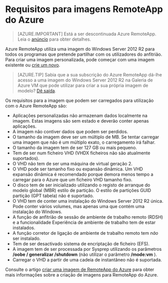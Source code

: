 
<properties
    pageTitle="Requisitos de imagem do Azure RemoteApp | Microsoft Azure"
    description="Saiba mais sobre os requisitos para a criação de imagens para ser utilizado com RemoteApp do Azure"
    services="remoteapp"
    documentationCenter=""
    authors="lizap"
    manager="mbaldwin" />

<tags
    ms.service="remoteapp"
    ms.workload="compute"
    ms.tgt_pltfrm="na"
    ms.devlang="na"
    ms.topic="article"
    ms.date="08/15/2016"
    ms.author="elizapo" />



# <a name="requirements-for-azure-remoteapp-images"></a>Requisitos para imagens RemoteApp do Azure

> [AZURE.IMPORTANT]
> Está a ser descontinuada Azure RemoteApp. Leia o [anúncio](https://go.microsoft.com/fwlink/?linkid=821148) para obter detalhes.

Azure RemoteApp utiliza uma imagem do Windows Server 2012 R2 para todos os programas que pretende partilhar com os utilizadores do anfitrião. Para criar uma imagem personalizada, pode começar com uma imagem existente ou [crie um novo](remoteapp-create-custom-image.md).

> [AZURE.TIP] Sabia que a sua subscrição do Azure RemoteApp dá-lhe acesso a uma imagem do Windows Server 2012 R2 na Galeria de Azure VM que pode utilizar para criar a sua própria imagem de modelo? [Dê saída](remoteapp-image-on-azurevm.md).  


Os requisitos para a imagem que podem ser carregados para utilização com o Azure RemoteApp são:


- Aplicações personalizadas não armazenam dados localmente na imagem. Estas imagens são sem estado e deverão conter apenas aplicações.
- A imagem não contiver dados que podem ser perdidos.
- O tamanho da imagem deve ser um múltiplo de MB. Se tentar carregar uma imagem que não é um múltiplo exato, o carregamento irá falhar.
- O tamanho da imagem tem de ser 127 GB ou mais pequeno.
- Tem de ser num ficheiro VHD (VHDX ficheiros não são atualmente suportados).
- O VHD não tem de ser uma máquina de virtual geração 2.
- O VHD pode ser tamanho fixo ou expansão dinâmica. Um VHD expansão dinâmica é recomendado porque demora menos tempo a carregar para o Azure que um ficheiro VHD tamanho fixo.
- O disco tem de ser inicializado utilizando o registo de arranque do modelo global (MBR) estilo de partição. O estilo de partições GUID partição (GPT tabela) não é suportado.
- O VHD tem de conter uma instalação do Windows Server 2012 R2 única. Pode conter vários volumes, mas apenas uma que contém uma instalação do Windows.
- A função de anfitrião de sessão de ambiente de trabalho remoto (RDSH) e a funcionalidade Experiência de ambiente de trabalho tem de estar instalados.
- A função corretor de ligação de ambiente de trabalho remoto tem *não* ser instalado.
- Tem de ser desactivado sistema de encriptação de ficheiro (EFS).
- A imagem tem de ser processada por Sysprep utilizando os parâmetros **/oobe / generalizar /shutdown** (não utilizar o parâmetro **/mode:vm** ).
- Carregar o VHD a partir de uma cadeia de instantâneo não é suportada.

Consulte o artigo [criar uma imagem de RemoteApp do Azure](remoteapp-imageoptions.md) para obter mais informações sobre a criação de imagens para RemoteApp do Azure.

